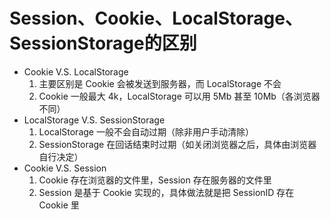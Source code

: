 # Session、Cookie、LocalStorage、SessionStorage的区别

* Cookie V.S. LocalStorage
  1. 主要区别是 Cookie 会被发送到服务器，而 LocalStorage 不会
  2. Cookie 一般最大 4k，LocalStorage 可以用 5Mb 甚至 10Mb（各浏览器不同）
* LocalStorage V.S. SessionStorage
  1. LocalStorage 一般不会自动过期（除非用户手动清除）
  2. SessionStorage 在回话结束时过期（如关闭浏览器之后，具体由浏览器自行决定）
* Cookie V.S. Session
  1. Cookie 存在浏览器的文件里，Session 存在服务器的文件里
  2. Session 是基于 Cookie 实现的，具体做法就是把 SessionID 存在 Cookie 里